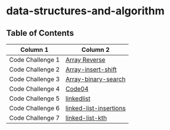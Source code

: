 # data-structures-and-algorithm

## Table of Contents

| Column 1  | Column 2  |
| ---------------- | ---------------- |
| Code Challenge 1  |[Array Reverse](./array-reverse/array-reverse.md)|
| Code Challenge 2  |[Array-insert-shift](./array-insert-shift/array-insert-shift.md)|
| Code Challenge 3  |[Array-binary-search](./array-binary-search/array-binary-search.md)|
| Code Challenge 4  |[Code04]()|
| Code Challenge 5  |[linkedlist](./linkedlist/linkedlist.md)|
| Code Challenge 6  |[linked-list-insertions](./linked-list-insertions/linked-list-insertions.md)|
| Code Challenge 7  |[linked-list-kth](./linkedlistkth/linked-list-kth.md)|
